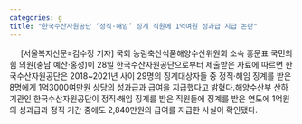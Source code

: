 ```yaml
---
categories: g
title: "한국수산자원공단 ‘정직·해임’ 징계 직원에 1억여원 성과급 지급 논란"
---
```

&nbsp;&nbsp;&nbsp;&nbsp; [서울복지신문=김수정 기자] 국회 농림축산식품해양수산위원회 소속 홍문표 국민의힘 의원(충남 예산·홍성)이 28일 한국수산자원공단으로부터 제출받은 자료에 따르면 한국수산자원공단은 2018~2021년 사이 29명의 징계대상자들 중 정직·해임 징계를 받은 8명에게 1억3000여만원 상당의 성과급과 급여을 지급했다고 밝혔다.해양수산부 산하기관인 한국수산자원공단이 정직·해임 징계를 받은 직원들에 징계를 받은 연도에 1억원의 성과급과 정직 기간 중에도 2,840만원의 급여를 지급한 사실이 확인됐다.